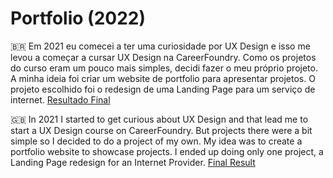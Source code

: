 # Portfolio (2022)
🇧🇷 Em 2021 eu comecei a ter uma curiosidade por UX Design e isso me levou a começar a cursar UX Design na CareerFoundry. Como os projetos do curso eram um pouco mais simples, decidi fazer o meu próprio projeto. A minha ideia foi criar um website de portfolio para apresentar projetos.
O projeto escolhido foi o redesign de uma Landing Page para um serviço de internet. [Resultado Final](https://www.behance.net/gallery/235735233/Sumicity-Landing-Page-Redesign-%282022%29)

🇬🇧 In 2021 I started to get curious about UX Design and that lead me to start a UX Design course on CareerFoundry. But projects there were a bit simple so I decided to do a project of my own. My idea was to create a portfolio website to showcase projects.
I ended up doing only one project, a Landing Page redesign for an Internet Provider. [Final Result](https://www.behance.net/gallery/235735233/Sumicity-Landing-Page-Redesign-%282022%29)
